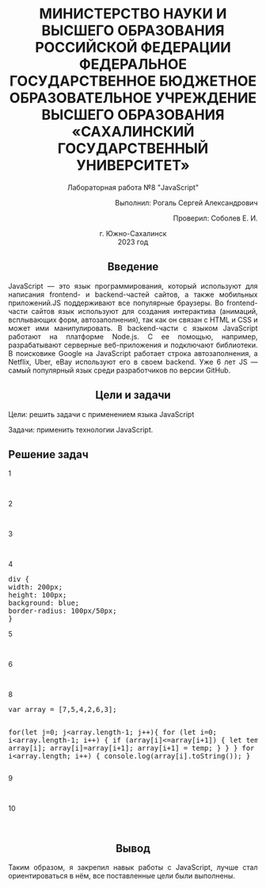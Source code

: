<h1 align="center" paddin> МИНИСТЕРСТВО НАУКИ И ВЫСШЕГО ОБРАЗОВАНИЯ РОССИЙСКОЙ ФЕДЕРАЦИИ ФЕДЕРАЛЬНОЕ ГОСУДАРСТВЕННОЕ БЮДЖЕТНОЕ ОБРАЗОВАТЕЛЬНОЕ УЧРЕЖДЕНИЕ ВЫСШЕГО ОБРАЗОВАНИЯ «САХАЛИНСКИЙ ГОСУДАРСТВЕННЫЙ УНИВЕРСИТЕТ»</h1>

<p align="center">Лабораторная работа №8 "JavaScript" </p>

<p align="right">Выполнил: Рогаль Сергей Александрович</p>
<p align="right">Проверил: Соболев Е. И.</p>

<p align="center">г. Южно-Сахалинск <br> 2023 год</p>

<h2 align="center">Введение</h2>
<p align="justify">JavaScript — это язык программирования, который используют для написания frontend- и backend-частей сайтов, а также мобильных приложений.JS поддерживают все популярные браузеры. Во frontend-части сайтов язык используют для создания интерактива (анимаций, всплывающих форм, автозаполнения), так как он связан с HTML и CSS и может ими манипулировать. В backend-части с языком JavaScript работают на платформе Node.js. С ее помощью, например, разрабатывают серверные веб-приложения и подключают библиотеки. В поисковике Google на JavaScript работает строка автозаполнения, а Netflix, Uber, eBay используют его в своем backend. Уже 6 лет JS — самый популярный язык среди разработчиков по версии GitHub.
</p>

<h2 align="center">Цели и задачи</h2>
<palign="justify">Цели: решить задачи с применением языка JavaScript</p>
<palign="justify">Задачи: применить технологии JavaScript.</p>

<h2>Решение задач</h2>
<p>1</p>
<pre>
<script>
var str = 'fgfggg'
alert(str[0]);
</script>
</pre>
<p>2</p>
<pre>
<script>
function func(a,b,c,d)
{
	var res="";
	res=res+b+a+c+a+d;
	return res;
}
alert(func('*','1','b',"1c"));
</script>
</pre>
<p>3</p>
<pre>
<script>
class Node {
    constructor(data) {
        this.data = data; 
        this.left = null;  
        this.right = null; 
    }
}
class BinarySearchTree {
    constructor() {
        this.root = null; 
    }
insert(data) {
    let newNode = new Node(data);
    if (this.root === null) {
        this.root = newNode;
    } else {
        this.insertNode(this.root, newNode); 
    }
}
insertNode(node, newNode) {
    if (newNode.data < node.data) {
        if (node.left === null) {
            node.left = newNode;
        } else {
            this.insertNode(node.left, newNode);
        }
    } else {
        if (node.right === null) {
            node.right = newNode;
        } else {
            this.insertNode(node.right, newNode);
        }
    }
}	
helpSum(node)
{
var sum=0;
if (node==null) return 0;
sum+=node.data;
sum += this.helpSum(node.left) + this.helpSum(node.right);
return sum;
}	
treeSum()
{
  
  if(this.root === null) return 0;
  var sum = this.helpSum(this.root);
  return sum; 
}	

}	
var tree = 	new BinarySearchTree();
tree.insert(1);
tree.insert(2);
tree.insert(3);
tree.insert(4);
tree.insert(5);
alert(tree.treeSum());	
</script>
</pre>
<p>4</p>
<pre>
div {
width: 200px; 
height: 100px;
background: blue;
border-radius: 100px/50px;
}
</pre>
<p>5</p>
<pre>
<script>
var array = [new Date(2021, 5, 21), new Date(2021, 4, 21), new Date(2023, 4, 21)];

for(let j=0; j<array.length-1; j++){
for (let i=0; i<array.length-1; i++)
{
	if (array[i]<=array[i+1])
	{
		let temp = array[i];
		array[i]=array[i+1];
		array[i+1] = temp;
	}
}
}
for (let i=0; i<array.length; i++)
{
	console.log(array[i].toString());
}
</script>
</pre>
<p>6</p>
<pre>
<script>
function EqualTwoStrings(str1, str2)
{
	str2+="";
	var len = str1.length;
	if (len<str2.length)
	{
		len = str2.length;
		let temp = str1;
		str1=str2;
		str2 = temp;
	}
	for (let i=0; i<str1.length; i++)
	{
		if (!str2.includes(str1[i])) 
		{			
			return false;
		}
	}
	return true;
}

function EqualStrings()
{
	var res = true;
	var i = 0;
	var len = arguments.length;
	while (res & i<arguments.length-1)
	{
		res = EqualTwoStrings(arguments[i],arguments[i+1])
		i++;	
	}
	if (res) alert("Строки состоят из одинаковых символов");
	else alert("Строки состоят из разных символов");
}
EqualStrings('кот','ток','окт');
</pre>
<p>7</p>
<pre>
<script>
var maxSum=101*50;
var array;
var sum=0;
for (let i=0; i<array.length; i++)
	{
		sum+=array[i];
	}
alert('Потеряли число' maxSum-sum);
</script>
</pre>
<p>8</p>
<pre>
var array = [7,5,4,2,6,3];

for(let j=0; j<array.length-1; j++){
for (let i=0; i<array.length-1; i++)
{
	if (array[i]<=array[i+1])
	{
		let temp = array[i];
		array[i]=array[i+1];
		array[i+1] = temp;
	}
}
}
for (let i=0; i<array.length; i++)
{
	console.log(array[i].toString());
}
</pre>
<p>9</p>
<pre>
<script>
function ToPolish(str)
{
    let temp = str.split(' ');
    let operands = [];
	let x,y;
    for(let i = 0; i < temp.length; i++)
    {
        switch(temp[i])
        {
            case "+":
                let sum = 0;
                 x =  operands.pop();
				 y =  operands.pop();
                    sum = x+y;
                operands.push(sum);
                break;
            case "-":
                 x =  operands.pop();
				 y =  operands.pop();
                let dif = x-y;
                operands.push(dif);
                break;
            case "*":
                let mult = 1;
                 x =  operands.pop();
				 y =  operands.pop();
                mult = x*y;
                operands.push(mult);
                break;
            case "/":
                 x =  operands.pop();
				 y =  operands.pop();
				let div =x/y;
                operands.push(div);
                break;
            default:
                operands.push(parseInt(temp[i]));
                break;
        }
    }
    return operands.pop();
}
 console.log(ToPolish("2 2 + 2 *"));
</script>
</pre>
<p>10</p>
<pre>
<script>
  function Palindrom(str)
{
    str = str.replaceAll(" ","");
	str = str.toLowerCase();    
    for(let i = 0; i < Math.floor(str.length / 2); i++)
    {
       if(str[i] != str[str.length - (i+1)])
            return false;
    }
    return true;
}
alert(Palindrom('А роза упала на лапу Азора'));
</script>
</pre>
<h2 align="center">Вывод</h2>
<p align="justify">Таким образом, я закрепил навык работы с JavaScript, лучше стал ориентироваться в нём, все поставленные цели были выполнены. </p>
